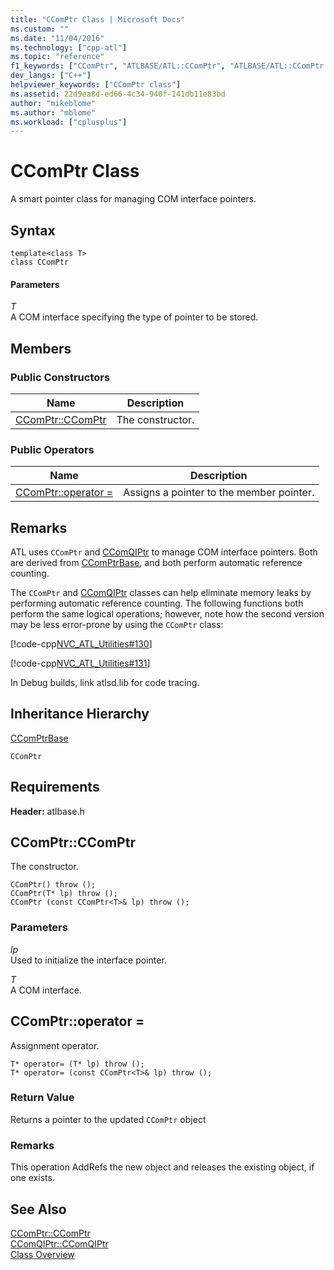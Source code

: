 ```yaml
---
title: "CComPtr Class | Microsoft Docs"
ms.custom: ""
ms.date: "11/04/2016"
ms.technology: ["cpp-atl"]
ms.topic: "reference"
f1_keywords: ["CComPtr", "ATLBASE/ATL::CComPtr", "ATLBASE/ATL::CComPtr::CComPtr"]
dev_langs: ["C++"]
helpviewer_keywords: ["CComPtr class"]
ms.assetid: 22d9ea8d-ed66-4c34-940f-141db11e83bd
author: "mikeblome"
ms.author: "mblome"
ms.workload: ["cplusplus"]
---
```

# CComPtr Class

A smart pointer class for managing COM interface pointers.

## Syntax

```
template<class T>  
class CComPtr
```

#### Parameters

*T*  
A COM interface specifying the type of pointer to be stored.

## Members

### Public Constructors

|Name|Description|
|----------|-----------------|
|[CComPtr::CComPtr](#ccomptr)|The constructor.|

### Public Operators

|Name|Description|
|----------|-----------------|
|[CComPtr::operator =](#operator_eq)|Assigns a pointer to the member pointer.|

## Remarks

ATL uses `CComPtr` and [CComQIPtr](../../atl/reference/ccomqiptr-class.md) to manage COM interface pointers. Both are derived from [CComPtrBase](../../atl/reference/ccomptrbase-class.md), and both perform automatic reference counting.

The `CComPtr` and [CComQIPtr](../../atl/reference/ccomqiptr-class.md) classes can help eliminate memory leaks by performing automatic reference counting.  The following functions both perform the same logical operations; however, note how the second version may be less error-prone by using the `CComPtr` class:

[!code-cpp[NVC_ATL_Utilities#130](../../atl/codesnippet/cpp/ccomptr-class_1.cpp)]

[!code-cpp[NVC_ATL_Utilities#131](../../atl/codesnippet/cpp/ccomptr-class_2.cpp)]

In Debug builds, link atlsd.lib for code tracing.

## Inheritance Hierarchy

[CComPtrBase](../../atl/reference/ccomptrbase-class.md)

`CComPtr`

## Requirements

**Header:** atlbase.h

##  <a name="ccomptr"></a>  CComPtr::CComPtr

The constructor.

```
CComPtr() throw ();
CComPtr(T* lp) throw ();
CComPtr (const CComPtr<T>& lp) throw ();
```

### Parameters

*lp*  
Used to initialize the interface pointer.

*T*  
A COM interface.

##  <a name="operator_eq"></a>  CComPtr::operator =

Assignment operator.

```
T* operator= (T* lp) throw ();
T* operator= (const CComPtr<T>& lp) throw ();
```

### Return Value

Returns a pointer to the updated `CComPtr` object

### Remarks

This operation AddRefs the new object and releases the existing object, if one exists.

## See Also

[CComPtr::CComPtr](#ccomptr)   
[CComQIPtr::CComQIPtr](../../atl/reference/ccomqiptr-class.md#ccomqiptr)   
[Class Overview](../../atl/atl-class-overview.md)
